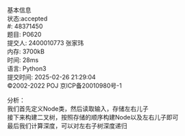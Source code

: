 基本信息  
状态:accepted  
#:
48371450  
题目:
P0620  
提交人:
2400010773 张家玮  
内存:
3700kB  
时间:
28ms  
语言:
Python3  
提交时间:
2025-02-26 21:29:04  
©2002-2022 POJ 京ICP备20010980号-1

分析：  
我们首先定义Node类，然后读取输入，存储左右儿子  
接下来构建二叉树，按照存储的顺序构建Node以及左右儿子即可  
最后我们计算深度，可以对左右子树深度递归  
